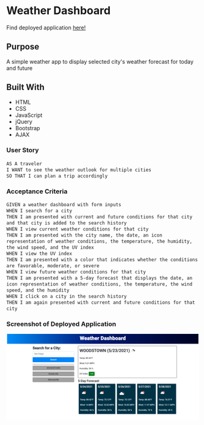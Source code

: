# Weather Dashboard


Find deployed application [here!](https://ashryan125.github.io/weather-app/)

## Purpose
A simple weather app to display selected city's weather forecast for today and future

## Built With
* HTML
* CSS
* JavaScript
* jQuery
* Bootstrap
* AJAX

### User Story
```
AS A traveler
I WANT to see the weather outlook for multiple cities
SO THAT I can plan a trip accordingly
```

### Acceptance Criteria
```
GIVEN a weather dashboard with form inputs
WHEN I search for a city
THEN I am presented with current and future conditions for that city and that city is added to the search history
WHEN I view current weather conditions for that city
THEN I am presented with the city name, the date, an icon representation of weather conditions, the temperature, the humidity, the wind speed, and the UV index
WHEN I view the UV index
THEN I am presented with a color that indicates whether the conditions are favorable, moderate, or severe
WHEN I view future weather conditions for that city
THEN I am presented with a 5-day forecast that displays the date, an icon representation of weather conditions, the temperature, the wind speed, and the humidity
WHEN I click on a city in the search history
THEN I am again presented with current and future conditions for that city
```

### Screenshot of Deployed Application
![screenshot of demo](./assets/images/finishedWeatherApp.png)